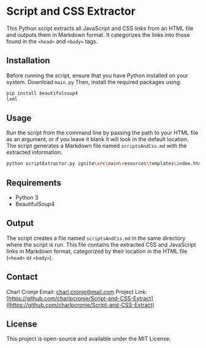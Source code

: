
# Script and CSS Extractor

This Python script extracts all JavaScript and CSS links from an HTML file and outputs them in Markdown format. It categorizes the links into those found in the `<head>` and `<body>` tags.

## Installation

Before running the script, ensure that you have Python installed on your system. Download `main.py`
Then, install the required packages using: 

```bash
pip install beautifulsoup4
lxml
```

## Usage

Run the script from the command line by passing the path to your HTML file as an argument, or if you leave it blank it will look in the default location. The script generates a Markdown file named `scriptsAndCss.md` with the extracted information.

```bash
python scriptExtractor.py ignite\src\main\resources\templates\index.html
```

## Requirements

- Python 3
- BeautifulSoup4

## Output

The script creates a file named `scriptsAndCss.md` in the same directory where the script is run. This file contains the extracted CSS and JavaScript links in Markdown format, categorized by their location in the HTML file (`<head>` or `<body>`).

## Contact
Charl Cronje
Email: charl.cronje@mail.com
Project Link: [https://github.com/charlpcronje/Script-and-CSS-Extract](lhttps://github.com/charlpcronje/Script-and-CSS-Extract)


## License
This project is open-source and available under the MIT License.
